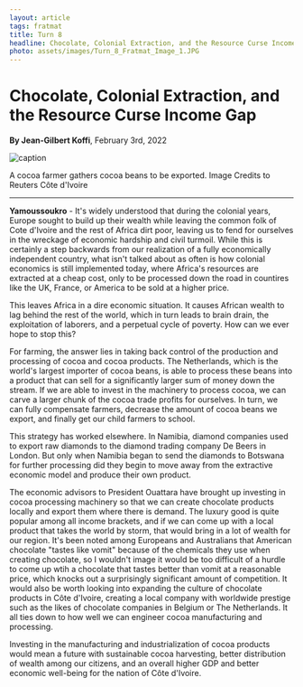 ```yaml
---
layout: article
tags: fratmat
title: Turn 8 
headline: Chocolate, Colonial Extraction, and the Resource Curse Income Gap
photo: assets/images/Turn_8_Fratmat_Image_1.JPG
---
```


# Chocolate, Colonial Extraction, and the Resource Curse Income Gap

**By Jean-Gilbert Koffi**, February 3rd, 2022

![caption](../../../assets/images/Turn_8_Fratmat_Image_1.JPG)
<p id="image-caption">A cocoa farmer gathers cocoa beans to be exported. Image Credits to Reuters Côte d'Ivoire</p>

---

**Yamoussoukro** -  It's widely understood that during the colonial years, Europe sought to build up their wealth while leaving the common folk of Cote d'Ivoire and the rest of Africa dirt poor, leaving us to fend for ourselves in the wreckage of economic hardship and civil turmoil. While this is certainly a step backwards from our realization of a fully economically independent country, what isn't talked about as often is how colonial economics is still implemented today, where Africa's resources are extracted at a cheap cost, only to be processed down the road in countires like the UK, France, or America to be sold at a higher price.

This leaves Africa in a dire economic situation. It causes African wealth to lag behind the rest of the world, which in turn leads to brain drain, the exploitation of laborers, and a perpetual cycle of poverty. How can we ever hope to stop this?

For farming, the answer lies in taking back control of the production and processing of cocoa and cocoa products. The Netherlands, which is the world's largest importer of cocoa beans, is able to process these beans into a product that can sell for a significantly larger sum of money down the stream. If we are able to invest in the machinery to process cocoa, we can carve a larger chunk of the cocoa trade profits for ourselves. In turn, we can fully compensate farmers, decrease the amount of cocoa beans we export, and finally get our child farmers to school. 

This strategy has worked elsewhere. In Namibia, diamond companies used to export raw diamonds to the diamond trading company De Beers in London. But only when Namibia began to send the diamonds to Botswana for further processing did they begin to move away from the extractive economic model and produce their own product. 

The economic advisors to President Ouattara have brought up investing in cocoa processing machinery so that we can create chocolate products locally and export them where there is demand. The luxury good is quite popular among all income brackets, and if we can come up with a local product that takes the world by storm, that would bring in a lot of wealth for our region. It's been noted among Europeans and Australians that American chocolate "tastes like vomit" because of the chemicals they use when creating chocolate, so I wouldn't image it would be too difficult of a hurdle to come up wtih a chocolate that tastes better than vomit at a reasonable price, which knocks out a surprisingly significant amount of competition. It would also be worth looking into expanding the culture of chocolate products in Côte d'Ivoire, creating a local company with worldwide prestige such as the likes of chocolate companies in Belgium or The Netherlands. It all ties down to how well we can engineer cocoa manufacturing and processing.

Investing in the manufacturing and industrialization of cocoa products would mean a future with sustainable cocoa harvesting, better distribution of wealth among our citizens, and an overall higher GDP and better economic well-being for the nation of Côte d'Ivoire.